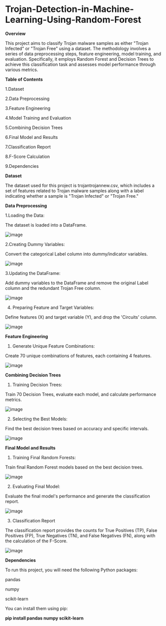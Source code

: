 # Trojan-Detection-in-Machine-Learning-Using-Random-Forest

**Overview**

This project aims to classify Trojan malware samples as either "Trojan Infected" or "Trojan Free" using a dataset. The methodology involves a series of data preprocessing steps, feature engineering, model training, and evaluation. Specifically, it employs Random Forest and Decision Trees to achieve this classification task and assesses model performance through various metrics.


**Table of Contents**

1.Dataset

2.Data Preprocessing

3.Feature Engineering

4.Model Training and Evaluation

5.Combining Decision Trees

6.Final Model and Results

7.Classification Report

8.F-Score Calculation

9.Dependencies


**Dataset**

The dataset used for this project is trojantrojannew.csv, which includes a set of features related to Trojan malware samples along with a label indicating whether a sample is "Trojan Infected" or "Trojan Free."

**Data Preprocessing**

1.Loading the Data:

The dataset is loaded into a DataFrame.

![image](https://github.com/Poushali-dev/Trojan-Detection-in-Machine-Learning-Using-Random-Forest/assets/175179861/76b0b1a2-1de7-46a8-b3c3-376c11abda9e)

2.Creating Dummy Variables:

Convert the categorical Label column into dummy/indicator variables.

![image](https://github.com/Poushali-dev/Trojan-Detection-in-Machine-Learning-Using-Random-Forest/assets/175179861/b288972e-de0a-4268-8b9c-5e343a55c557)

3.Updating the DataFrame:

Add dummy variables to the DataFrame and remove the original Label column and the redundant Trojan Free column.

![image](https://github.com/Poushali-dev/Trojan-Detection-in-Machine-Learning-Using-Random-Forest/assets/175179861/863816ae-b96d-4fa1-8c38-27a30b0846fe)

4. Preparing Feature and Target Variables:
   
Define features (X) and target variable (Y), and drop the 'Circuits' column.

![image](https://github.com/Poushali-dev/Trojan-Detection-in-Machine-Learning-Using-Random-Forest/assets/175179861/fabf8de2-ef10-47c6-b21a-9ccbb5bb1d29)


**Feature Engineering**

1. Generate Unique Feature Combinations:
   
Create 70 unique combinations of features, each containing 4 features.

![image](https://github.com/Poushali-dev/Trojan-Detection-in-Machine-Learning-Using-Random-Forest/assets/175179861/89563456-dcdc-42e5-afeb-1dfbd25f464c)


**Combining Decision Trees**

1. Training Decision Trees:
   
Train 70 Decision Trees, evaluate each model, and calculate performance metrics.

![image](https://github.com/Poushali-dev/Trojan-Detection-in-Machine-Learning-Using-Random-Forest/assets/175179861/b4ec46c8-1192-4705-a34c-8e84725ef0fe)

2. Selecting the Best Models:
   
Find the best decision trees based on accuracy and specific intervals.

![image](https://github.com/Poushali-dev/Trojan-Detection-in-Machine-Learning-Using-Random-Forest/assets/175179861/19f56b92-3618-43b5-a3e6-1f9379259742)


**Final Model and Results**
1. Training Final Random Forests:
   
Train final Random Forest models based on the best decision trees.

![image](https://github.com/Poushali-dev/Trojan-Detection-in-Machine-Learning-Using-Random-Forest/assets/175179861/2958b67d-da2e-466a-a011-45467b436f57)

2. Evaluating Final Model:
   
Evaluate the final model's performance and generate the classification report.

![image](https://github.com/Poushali-dev/Trojan-Detection-in-Machine-Learning-Using-Random-Forest/assets/175179861/f9939e19-4b85-474e-b487-64a9784f8985)

3. Classification Report
   
The classification report provides the counts for True Positives (TP), False Positives (FP), True Negatives (TN), and False Negatives (FN), along with the calculation of the F-Score.

![image](https://github.com/Poushali-dev/Trojan-Detection-in-Machine-Learning-Using-Random-Forest/assets/175179861/e5ac9690-3dc0-435e-8e4a-0395d77f1956)

**Dependencies**

To run this project, you will need the following Python packages:

pandas

numpy

scikit-learn

You can install them using pip:

**pip install pandas numpy scikit-learn**











